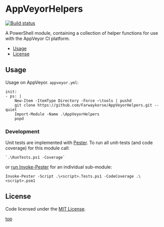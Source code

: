 <!-------------------------------------------------------------><a id="top"></a>
# AppVeyorHelpers
<!----------------------------------------------------------------------------->
<!-- Badges -->
[![Build status][AppVeyor-badge]][AppVeyor-link]
<!-- Description -->
A PowerShell module, containing a collection of helper functions for use with
the AppVeyor CI platform.

<!-- TOC -->
- [Usage](#usage)
- [License](#license)

<!-----------------------------------------------------------><a id="usage"></a>
## Usage
<!----------------------------------------------------------------------------->
Usage on AppVeyor.
`appveyor.yml`:
````
init:
- ps: |
    New-Item -ItemType Directory -Force ~\tools | pushd
    git clone https://github.com/Farwaykorse/AppVeyorHelpers.git --quiet
    Import-Module -Name .\AppVeyorHelpers
    popd
````

<!-------------------------------------------------------------><a id="dev"></a>
### Development
<!----------------------------------------------------------------------------->
Unit tests are implemented with [Pester][Pester-link].
To run all unit-tests (and code coverage) for this module call:
```
`.\RunTests.ps1 -Coverage`
```
or [run Invoke-Pester][Invoke-Pester-link] for an individual sub-module:
```
Invoke-Pester -Script .\<script>.Tests.ps1 -CodeCoverage .\<script>.psm1
```

<!---------------------------------------------------------><a id="license"></a>
## License
<!----------------------------------------------------------------------------->
Code licensed under the [MIT License](./LICENSE).

[top](#top)

[AppVeyor-badge]: https://ci.appveyor.com/api/projects/status/l6stx6b6ibi57d9q/branch/master?svg=true
[AppVeyor-link]:  https://ci.appveyor.com/project/Farwaykorse/appveyorhelpers/branch/master
[Pester-link]:    https://github.com/pester/Pester
[Invoke-Pester-link]: https://github.com/pester/Pester/wiki/Invoke‐Pester
